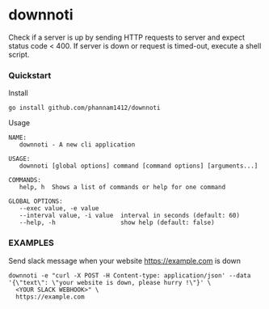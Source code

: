 # downnoti

Check if a server is up by sending HTTP requests to server and expect status code < 400.
If server is down or request is timed-out, execute a shell script.

### Quickstart

Install 

```
go install github.com/phannam1412/downnoti
```

Usage 

```
NAME:
   downnoti - A new cli application

USAGE:
   downnoti [global options] command [command options] [arguments...]

COMMANDS:
   help, h  Shows a list of commands or help for one command

GLOBAL OPTIONS:
   --exec value, -e value      
   --interval value, -i value  interval in seconds (default: 60)
   --help, -h                  show help (default: false)
```

### EXAMPLES

Send slack message when your website https://example.com is down

```
downnoti -e "curl -X POST -H Content-type: application/json' --data '{\"text\": \"your website is down, please hurry !\"}' \
  <YOUR SLACK WEBHOOK>" \
  https://example.com
```

